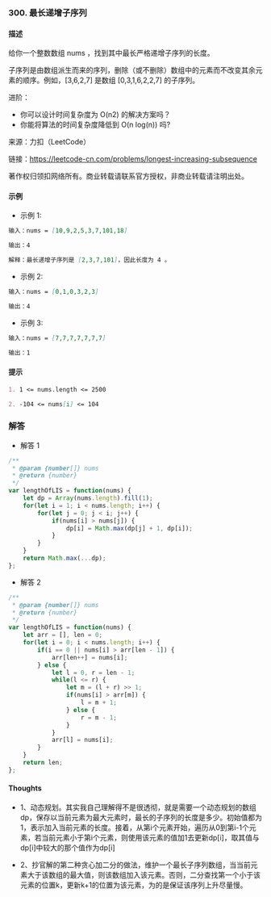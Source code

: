 ### 300. 最长递增子序列

#### 描述

给你一个整数数组 nums ，找到其中最长严格递增子序列的长度。

子序列是由数组派生而来的序列，删除（或不删除）数组中的元素而不改变其余元素的顺序。例如，[3,6,2,7] 是数组 [0,3,1,6,2,2,7] 的子序列。

进阶：

+ 你可以设计时间复杂度为 O(n2) 的解决方案吗？
+ 你能将算法的时间复杂度降低到 O(n log(n)) 吗?

来源：力扣（LeetCode）

链接：https://leetcode-cn.com/problems/longest-increasing-subsequence

著作权归领扣网络所有。商业转载请联系官方授权，非商业转载请注明出处。

#### 示例

+ 示例 1:
```md
输入：nums = [10,9,2,5,3,7,101,18]

输出：4

解释：最长递增子序列是 [2,3,7,101]，因此长度为 4 。
```
+ 示例 2:
```md
输入：nums = [0,1,0,3,2,3]

输出：4
```
+ 示例 3:
```md
输入：nums = [7,7,7,7,7,7,7]

输出：1
```


#### 提示
```md
1. 1 <= nums.length <= 2500

2. -104 <= nums[i] <= 104
```

### 解答

+ 解答 1
```js
/**
 * @param {number[]} nums
 * @return {number}
 */
var lengthOfLIS = function(nums) {
    let dp = Array(nums.length).fill(1);
    for(let i = 1; i < nums.length; i++) {
        for(let j = 0; j < i; j++) {
            if(nums[i] > nums[j]) {
                dp[i] = Math.max(dp[j] + 1, dp[i]);
            }
        }
    }
    return Math.max(...dp);
};
```

+ 解答 2
```js
/**
 * @param {number[]} nums
 * @return {number}
 */
var lengthOfLIS = function(nums) {
    let arr = [], len = 0;
    for(let i = 0; i < nums.length; i++) {
        if(i == 0 || nums[i] > arr[len - 1]) {
            arr[len++] = nums[i];
        } else {
            let l = 0, r = len - 1;
            while(l <= r) {
                let m = (l + r) >> 1;
                if(nums[i] > arr[m]) {
                    l = m + 1;
                } else {
                    r = m - 1;
                }
            }
            arr[l] = nums[i];
        }
    }
    return len;
};
```


#### Thoughts

+ 1、动态规划。其实我自己理解得不是很透彻，就是需要一个动态规划的数组dp，保存以当前元素为最大元素时，最长的子序列的长度是多少。初始值都为1，表示加入当前元素的长度。接着，从第i个元素开始，遍历从0到第i-1个元素，若当前元素小于第i个元素，则使用该元素的值加1去更新dp[i]，取其值与dp[i]中较大的那个值作为dp[i]

+ 2、抄官解的第二种贪心加二分的做法，维护一个最长子序列数组，当当前元素大于该数组的最大值，则该数组加入该元素。否则，二分查找第一个小于该元素的位置k，更新k+1的位置为该元素，为的是保证该序列上升尽量慢。